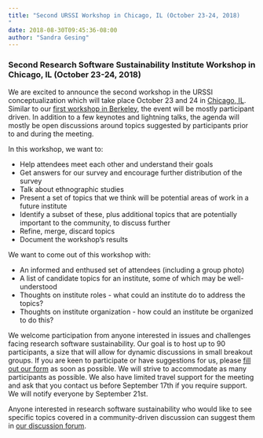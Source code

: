 ```yaml
---
title: "Second URSSI Workshop in Chicago, IL (October 23-24, 2018)
"
date: 2018-08-30T09:45:36-08:00
author: "Sandra Gesing"
---
```


### Second Research Software Sustainability Institute Workshop in Chicago, IL (October 23-24, 2018)

<!---![](https://illinicenter.illinois.edu/)--->

We are excited to announce the second workshop in the URSSI conceptualization which will take place October 23 and 24 in [Chicago, IL](https://illinicenter.illinois.edu/). 
Similar to our [first workshop in Berkeley](http://urssi.us/workshops/berkeley/), the event will be mostly participant driven. In addition to a few keynotes and 
lightning talks, the agenda will mostly be open discussions around topics suggested by participants prior to and during the meeting. 

In this workshop, we want to:

- Help attendees meet each other and understand their goals
- Get answers for our survey and encourage further distribution of the survey
- Talk about ethnographic studies
- Present a set of topics that we think will be potential areas of work in a future institute
- Identify a subset of these, plus additional topics that are potentially important to the community, to discuss further
- Refine, merge, discard topics
- Document the workshop’s results

We want to come out of this workshop with:

- An informed and enthused set of attendees (including a group photo)
- A list of candidate topics for an institute, some of which may be well-understood
- Thoughts on institute roles - what could an institute do to address the topics?
- Thoughts on institute organization - how could an institute be organized to do this?

We welcome participation from anyone interested in issues and challenges facing research software sustainability. 
Our goal is to host up to 90 participants, a size that will allow for dynamic discussions in small breakout groups. 
If you are keen to participate or have suggestions for us, please [fill out our form](http://urssi.us/workshops/berkeley/) 
as soon as possible. We will strive to accommodate as many participants as possible. We also have limited travel support 
for the meeting and ask that you contact us before September 17th if you require support. We will notify everyone by September 21st.

Anyone interested in research software sustainability who would like to see specific topics covered in a community-driven 
discussion can suggest them in [our discussion forum](http://discuss.urssi.us). 

